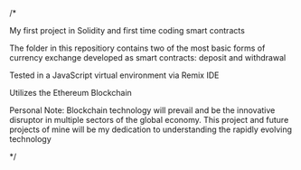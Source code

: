 /*

My first project in Solidity and first time coding smart contracts

The folder in this repositiory contains two of the most basic forms of currency exchange developed as smart contracts: deposit and withdrawal
 
Tested in a JavaScript virtual environment via Remix IDE
 
Utilizes the Ethereum Blockchain
 
Personal Note: Blockchain technology will prevail and be the innovative disruptor in multiple sectors of the global economy. This project and future projects of mine will be my dedication to understanding the rapidly evolving technology

*/
